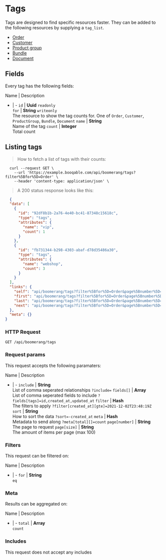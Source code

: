 # Tags

Tags are designed to find specific resources faster. They can be added to the following resources by supplying a `tag_list`.

- [Order](#orders)
- [Customer](#customers)
- [Product group](#product_groups)
- [Bundle](#bundles)
- [Document](#documents)

## Fields
Every tag has the following fields:

Name | Description
- | -
`id` | **Uuid** `readonly`<br>
`for` | **String** `writeonly`<br>The resource to show the tag counts for. One of `Order`, `Customer`, `ProductGroup`, `Bundle`, `Document`
`name` | **String**<br>Name of the tag
`count` | **Integer**<br>Total count


## Listing tags



> How to fetch a list of tags with their counts:

```shell
  curl --request GET \
    --url 'https://example.booqable.com/api/boomerang/tags?filter%5Bfor%5D=Order' \
    --header 'content-type: application/json' \
```

> A 200 status response looks like this:

```json
  {
  "data": [
    {
      "id": "92df8b1b-2a76-4e40-bc41-87348c15618c",
      "type": "tags",
      "attributes": {
        "name": "vip",
        "count": 1
      }
    },
    {
      "id": "fb731344-b298-4303-abaf-d78d35486a30",
      "type": "tags",
      "attributes": {
        "name": "webshop",
        "count": 3
      }
    }
  ],
  "links": {
    "self": "api/boomerang/tags?filter%5Bfor%5D=Order&page%5Bnumber%5D=1&page%5Bsize%5D=25",
    "first": "api/boomerang/tags?filter%5Bfor%5D=Order&page%5Bnumber%5D=1&page%5Bsize%5D=25",
    "last": "api/boomerang/tags?filter%5Bfor%5D=Order&page%5Bnumber%5D=&page%5Bsize%5D=25",
    "next": "api/boomerang/tags?filter%5Bfor%5D=Order&page%5Bnumber%5D=2&page%5Bsize%5D=25"
  },
  "meta": {}
}
```

### HTTP Request

`GET /api/boomerang/tags`

### Request params

This request accepts the following paramaters:

Name | Description
- | -
`include` | **String**<br>List of comma seperated relationships `?include=`
`fields[]` | **Array**<br>List of comma seperated fields to include `?fields[tags]=id,created_at,updated_at`
`filter` | **Hash**<br>The filters to apply `?filter[created_at][gte]=2021-12-02T23:48:19Z`
`sort` | **String**<br>How to sort the data `?sort=-created_at`
`meta` | **Hash**<br>Metadata to send along `?meta[total][]=count`
`page[number]` | **String**<br>The page to request
`page[size]` | **String**<br>The amount of items per page (max 100)


### Filters

This request can be filtered on:

Name | Description
- | -
`for` | **String**<br>`eq`


### Meta

Results can be aggregated on:

Name | Description
- | -
`total` | **Array**<br>`count`


### Includes

This request does not accept any includes